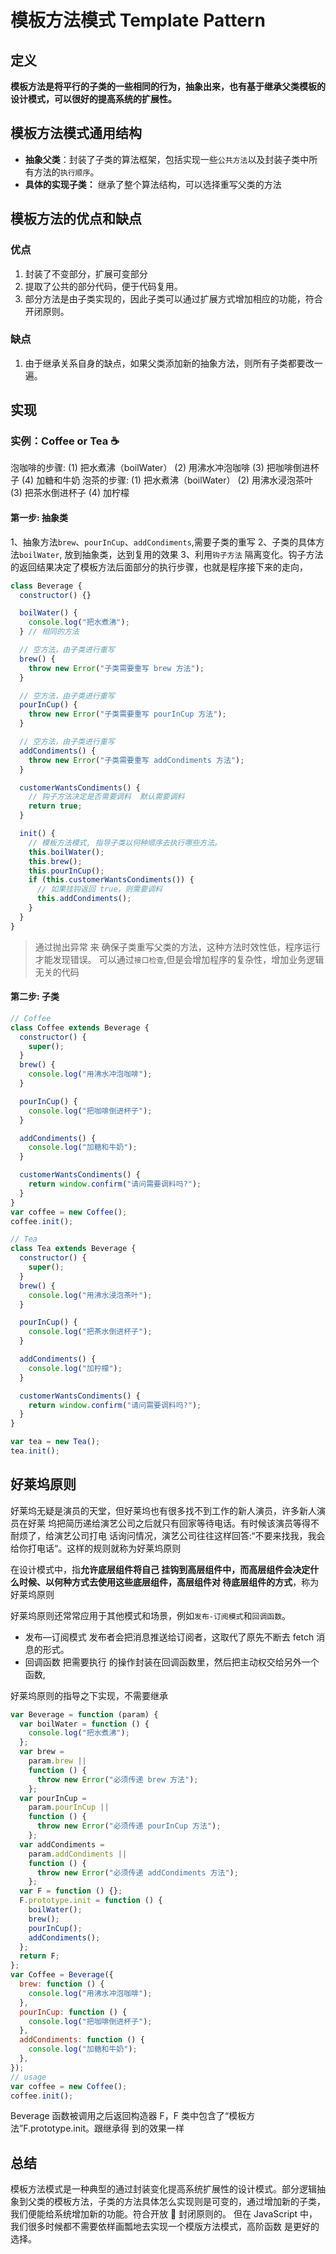# 模板方法模式 Template Pattern

## 定义

**模板方法是将平行的子类的一些相同的行为，抽象出来，也有基于继承父类模板的设计模式，可以很好的提高系统的扩展性。**

## 模板方法模式通用结构

- **抽象父类**：封装了子类的算法框架，包括实现一些`公共方法`以及封装子类中所有方法的`执行顺序`。
- **具体的实现子类：** 继承了整个算法结构，可以选择重写父类的方法

## 模板方法的优点和缺点

### 优点

1. 封装了不变部分，扩展可变部分
2. 提取了公共的部分代码，便于代码复用。
3. 部分方法是由子类实现的，因此子类可以通过扩展方式增加相应的功能，符合开闭原则。

### 缺点

1. 由于继承关系自身的缺点，如果父类添加新的抽象方法，则所有子类都要改一遍。

## 实现

### 实例：Coffee or Tea ☕️

泡咖啡的步骤:
(1) 把水煮沸（boilWater） (2) 用沸水冲泡咖啡 (3) 把咖啡倒进杯子 (4) 加糖和牛奶
泡茶的步骤:
(1) 把水煮沸（boilWater） (2) 用沸水浸泡茶叶 (3) 把茶水倒进杯子 (4) 加柠檬

#### **第一步: 抽象类**

1、抽象方法`brew`、`pourInCup`、`addCondiments`,需要子类的重写
2、子类的具体方法`boilWater`, 放到抽象类，达到复用的效果
3、利用`钩子方法` 隔离变化。钩子方法的返回结果决定了模板方法后面部分的执行步骤，也就是程序接下来的走向，

```javascript
class Beverage {
  constructor() {}

  boilWater() {
    console.log("把水煮沸");
  } // 相同的方法

  // 空方法，由子类进行重写
  brew() {
    throw new Error("子类需要重写 brew 方法");
  }

  // 空方法，由子类进行重写
  pourInCup() {
    throw new Error("子类需要重写 pourInCup 方法");
  }

  // 空方法，由子类进行重写
  addCondiments() {
    throw new Error("子类需要重写 addCondiments 方法");
  }

  customerWantsCondiments() {
    // 钩子方法决定是否需要调料  默认需要调料
    return true;
  }

  init() {
    // 模板方法模式, 指导子类以何种顺序去执行哪些方法。
    this.boilWater();
    this.brew();
    this.pourInCup();
    if (this.customerWantsCondiments()) {
      // 如果挂钩返回 true，则需要调料
      this.addCondiments();
    }
  }
}
```

> 通过抛出异常 来 确保子类重写父类的方法，这种方法时效性低，程序运行才能发现错误。
> 可以通过`接口检查`,但是会增加程序的复杂性，增加业务逻辑无关的代码

#### **第二步: 子类**

```javascript
// Coffee
class Coffee extends Beverage {
  constructor() {
    super();
  }
  brew() {
    console.log("用沸水冲泡咖啡");
  }

  pourInCup() {
    console.log("把咖啡倒进杯子");
  }

  addCondiments() {
    console.log("加糖和牛奶");
  }

  customerWantsCondiments() {
    return window.confirm("请问需要调料吗?");
  }
}
var coffee = new Coffee();
coffee.init();

// Tea
class Tea extends Beverage {
  constructor() {
    super();
  }
  brew() {
    console.log("用沸水浸泡茶叶");
  }

  pourInCup() {
    console.log("把茶水倒进杯子");
  }

  addCondiments() {
    console.log("加柠檬");
  }

  customerWantsCondiments() {
    return window.confirm("请问需要调料吗?");
  }
}

var tea = new Tea();
tea.init();
```

## 好莱坞原则

好莱坞无疑是演员的天堂，但好莱坞也有很多找不到工作的新人演员，许多新人演员在好莱 坞把简历递给演艺公司之后就只有回家等待电话。有时候该演员等得不耐烦了，给演艺公司打电 话询问情况，演艺公司往往这样回答:“不要来找我，我会给你打电话“。这样的规则就称为好莱坞原则

在设计模式中，指**允许底层组件将自己 挂钩到高层组件中，而高层组件会决定什么时候、以何种方式去使用这些底层组件，高层组件对 待底层组件的方式**，称为好莱坞原则

好莱坞原则还常常应用于其他模式和场景，例如`发布-订阅模式`和`回调函数`。

- 发布—订阅模式
  发布者会把消息推送给订阅者，这取代了原先不断去 fetch 消息的形式。
- 回调函数
  把需要执行 的操作封装在回调函数里，然后把主动权交给另外一个函数,

好莱坞原则的指导之下实现，不需要继承

```javascript
var Beverage = function (param) {
  var boilWater = function () {
    console.log("把水煮沸");
  };
  var brew =
    param.brew ||
    function () {
      throw new Error("必须传递 brew 方法");
    };
  var pourInCup =
    param.pourInCup ||
    function () {
      throw new Error("必须传递 pourInCup 方法");
    };
  var addCondiments =
    param.addCondiments ||
    function () {
      throw new Error("必须传递 addCondiments 方法");
    };
  var F = function () {};
  F.prototype.init = function () {
    boilWater();
    brew();
    pourInCup();
    addCondiments();
  };
  return F;
};
var Coffee = Beverage({
  brew: function () {
    console.log("用沸水冲泡咖啡");
  },
  pourInCup: function () {
    console.log("把咖啡倒进杯子");
  },
  addCondiments: function () {
    console.log("加糖和牛奶");
  },
});
// usage
var coffee = new Coffee();
coffee.init();
```

Beverage 函数被调用之后返回构造器 F，F 类中包含了“模板方法”F.prototype.init。跟继承得 到的效果一样

## 总结

模板方法模式是一种典型的通过封装变化提高系统扩展性的设计模式。部分逻辑抽象到父类的模板方法，子类的方法具体怎么实现则是可变的，通过增加新的子类，我们便能给系统增加新的功能。符合开放  封闭原则的。
但在 JavaScript 中，我们很多时候都不需要依样画瓢地去实现一个模版方法模式，高阶函数 是更好的选择。
